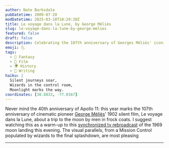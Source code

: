 ```yaml
---
author: Nate Barksdale
pubDatetime: 2009-07-20
modDatetime: 2025-03-10T18:29:20Z
title: Le voyage dans la Lune, by George Méliès
slug: le-voyage-dans-la-lune-by-george-melies
featured: false
draft: false
description: Celebrating the 107th anniversary of Georges Méliès' iconic film, Le voyage dans la Lune, and its intriguing connections to the 1969 moon landing.
emoji: 🌜
tags:
  - 🌌 Fantasy
  - 🎥 Film
  - 🌍 History
  - 📝 Writing
haiku: |
  Silent journeys soar,  
  Wizards in the control room,  
  Moonlight marks the way.
coordinates: [38.8833, -77.0167]
---
```


Never mind the 40th anniversary of Apollo 11: this year marks the 107th anniversary of cinematic pioneer [George Méliès](http://en.wikipedia.org/wiki/Georges_M%C3%A9li%C3%A8s)' 1902 silent film, Le voyage dans la Lune, about a trip to the moon by men in frock coats. I suggest watching this as a warm-up to this [synchronized tv rebroadcast](http://kottke.org/apollo-11/) of the 1969 moon landing this evening. The visual parallels, from a Mission Control populated by wizards to the final splashdown, are most pleasing

---
